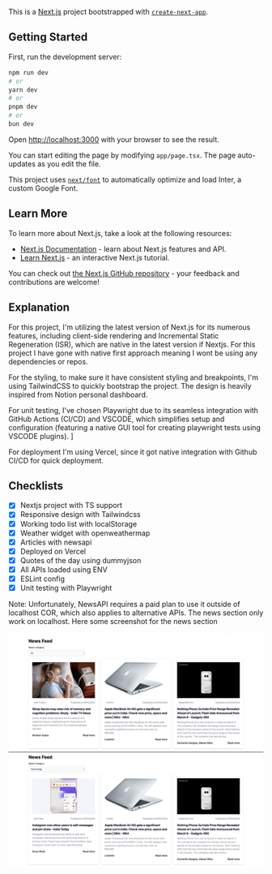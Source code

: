 This is a [Next.js](https://nextjs.org/) project bootstrapped with [`create-next-app`](https://github.com/vercel/next.js/tree/canary/packages/create-next-app).

## Getting Started

First, run the development server:

```bash
npm run dev
# or
yarn dev
# or
pnpm dev
# or
bun dev
```

Open [http://localhost:3000](http://localhost:3000) with your browser to see the result.

You can start editing the page by modifying `app/page.tsx`. The page auto-updates as you edit the file.

This project uses [`next/font`](https://nextjs.org/docs/basic-features/font-optimization) to automatically optimize and load Inter, a custom Google Font.

## Learn More

To learn more about Next.js, take a look at the following resources:

- [Next.js Documentation](https://nextjs.org/docs) - learn about Next.js features and API.
- [Learn Next.js](https://nextjs.org/learn) - an interactive Next.js tutorial.

You can check out [the Next.js GitHub repository](https://github.com/vercel/next.js/) - your feedback and contributions are welcome!

## Explanation

For this project, I'm utilizing the latest version of Next.js for its numerous features, including client-side rendering and Incremental Static Regeneration (ISR), which are native in the latest version if Nextjs. For this project I have gone with native first approach meaning I wont be using any dependencies or repos. 

For the styling, to make sure it have consistent styling and breakpoints, I'm using TailwindCSS to quickly bootstrap the project. The design is heavily inspired from Notion personal dashboard. 

For unit testing, I've chosen Playwright due to its seamless integration with GitHub Actions (CI/CD) and VSCODE, which simplifies setup and configuration (featuring a native GUI tool for creating playwright tests using VSCODE plugins). ]

For deployment I'm using Vercel, since it got native integration with Github CI/CD for quick deployment. 

## Checklists

- [x] Nextjs project with TS support
- [x] Responsive design with Tailwindcss
- [x] Working todo list with localStorage
- [x] Weather widget with openweathermap
- [x] Articles with newsapi
- [x] Deployed on Vercel
- [x] Quotes of the day using dummyjson
- [x] All APIs loaded using ENV
- [x] ESLint config
- [x] Unit testing with Playwright

Note: Unfortunately, NewsAPI requires a paid plan to use it outside of localhost COR, which also applies to alternative APIs. The news section only work on localhost. Here some screenshot for the news section 

![Screenshot1](forreadme1.png)
![Screenshot2](forreadme2.png)